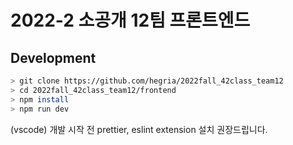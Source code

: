 # 2022-2 소공개 12팀 프론트엔드

## Development

```bash
> git clone https://github.com/hegria/2022fall_42class_team12
> cd 2022fall_42class_team12/frontend
> npm install
> npm run dev
```

(vscode) 개발 시작 전 prettier, eslint extension 설치 권장드립니다.
